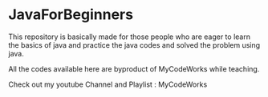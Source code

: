 # JavaForBeginners

This repository is basically made for those people who are eager to learn the basics of java and practice the java codes and solved the problem using java. 

All the codes available here are byproduct of MyCodeWorks while teaching. 

Check out my youtube Channel and Playlist : MyCodeWorks

